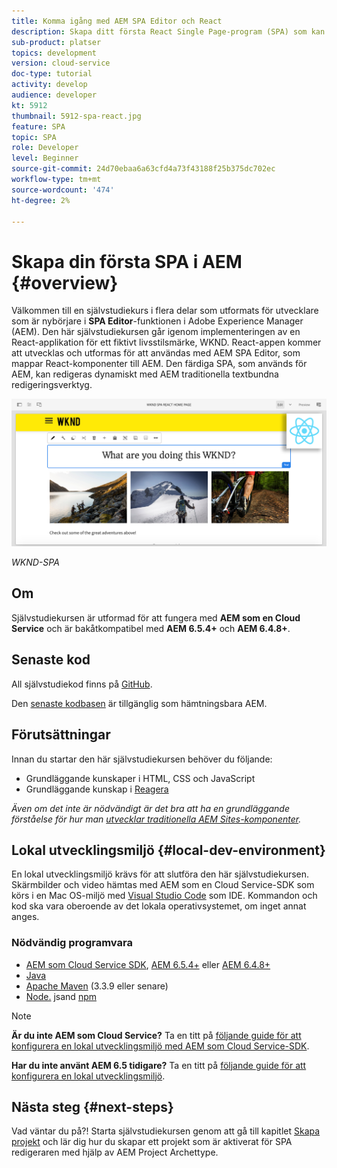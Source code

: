 ```yaml
---
title: Komma igång med AEM SPA Editor och React
description: Skapa ditt första React Single Page-program (SPA) som kan redigeras i Adobe Experience Manager AEM med WKND-SPA. Lär dig hur du skapar en SPA med React JS-ramverket med AEM SPA Editor. Denna självstudiekurs i flera delar går igenom implementeringen av en React-applikation för ett fiktivt livsstilsmärke, WKND. Självstudiekursen täcker hela SPA och integreringen med AEM.
sub-product: platser
topics: development
version: cloud-service
doc-type: tutorial
activity: develop
audience: developer
kt: 5912
thumbnail: 5912-spa-react.jpg
feature: SPA
topic: SPA
role: Developer
level: Beginner
source-git-commit: 24d70ebaa6a63cfd4a73f43188f25b375dc702ec
workflow-type: tm+mt
source-wordcount: '474'
ht-degree: 2%

---
```



# Skapa din första SPA i AEM {#overview}

Välkommen till en självstudiekurs i flera delar som utformats för utvecklare som är nybörjare i **SPA Editor**-funktionen i Adobe Experience Manager (AEM). Den här självstudiekursen går igenom implementeringen av en React-applikation för ett fiktivt livsstilsmärke, WKND. React-appen kommer att utvecklas och utformas för att användas med AEM SPA Editor, som mappar React-komponenter till AEM. Den färdiga SPA, som används för AEM, kan redigeras dynamiskt med AEM traditionella textbundna redigeringsverktyg.

![Slutlig SPA implementerad](assets/wknd-spa-implementation.png)

*WKND-SPA*

## Om

Självstudiekursen är utformad för att fungera med **AEM som en Cloud Service** och är bakåtkompatibel med **AEM 6.5.4+** och **AEM 6.4.8+**.

## Senaste kod

All självstudiekod finns på [GitHub](https://github.com/adobe/aem-guides-wknd-spa).

Den [senaste kodbasen](https://github.com/adobe/aem-guides-wknd-spa/releases) är tillgänglig som hämtningsbara AEM.

## Förutsättningar

Innan du startar den här självstudiekursen behöver du följande:

* Grundläggande kunskaper i HTML, CSS och JavaScript
* Grundläggande kunskap i [Reagera](https://reactjs.org/tutorial/tutorial.html)

*Även om det inte är nödvändigt är det bra att ha en grundläggande förståelse för hur man  [utvecklar traditionella AEM Sites-komponenter](https://experienceleague.adobe.com/docs/experience-manager-learn/getting-started-wknd-tutorial-develop/overview.html).*

## Lokal utvecklingsmiljö {#local-dev-environment}

En lokal utvecklingsmiljö krävs för att slutföra den här självstudiekursen. Skärmbilder och video hämtas med AEM som en Cloud Service-SDK som körs i en Mac OS-miljö med [Visual Studio Code](https://code.visualstudio.com/) som IDE. Kommandon och kod ska vara oberoende av det lokala operativsystemet, om inget annat anges.

### Nödvändig programvara

* [AEM som Cloud Service SDK](https://experienceleague.adobe.com/docs/experience-manager-learn/cloud-service/local-development-environment-set-up/aem-runtime.html),  [AEM 6.5.4+](https://experienceleague.adobe.com/docs/experience-manager-release-information/aem-release-updates/aem-releases-updates.html?lang=en#aem-65) eller  [AEM 6.4.8+](https://experienceleague.adobe.com/docs/experience-manager-release-information/aem-release-updates/aem-releases-updates.html?lang=en#aem-64)
* [Java](https://downloads.experiencecloud.adobe.com/content/software-distribution/en/general.html)
* [Apache Maven](https://maven.apache.org/)  (3.3.9 eller senare)
* [Node.](https://nodejs.org/en/) jsand  [npm](https://www.npmjs.com/)

>[!NOTE]
>
> **Är du inte AEM som Cloud Service?** Ta en titt på  [följande guide för att konfigurera en lokal utvecklingsmiljö med AEM som Cloud Service-SDK](https://docs.adobe.com/content/help/en/experience-manager-learn/cloud-service/local-development-environment-set-up/overview.html).
>
> **Har du inte använt AEM 6.5 tidigare?** Ta en titt på  [följande guide för att konfigurera en lokal utvecklingsmiljö](https://docs.adobe.com/content/help/en/experience-manager-learn/foundation/development/set-up-a-local-aem-development-environment.html).

## Nästa steg {#next-steps}

Vad väntar du på?! Starta självstudiekursen genom att gå till kapitlet [Skapa projekt](create-project.md) och lär dig hur du skapar ett projekt som är aktiverat för SPA redigeraren med hjälp av AEM Project Archettype.
